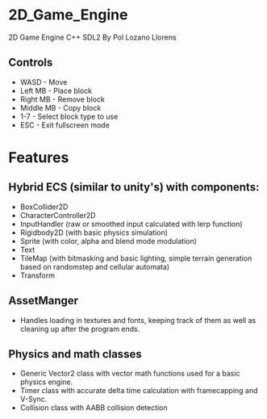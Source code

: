 # 2D_Game_Engine
2D Game Engine C++ SDL2
By Pol Lozano Llorens

## Controls
- WASD - Move
- Left MB - Place block
- Right MB - Remove block
- Middle MB - Copy block
- 1-7 - Select block type to use
- ESC - Exit fullscreen mode

# Features
## Hybrid ECS (similar to unity's) with components:
- BoxCollider2D
- CharacterController2D
- InputHandler (raw or smoothed input calculated with lerp function)
- Rigidbody2D (with basic physics simulation)
- Sprite (with color, alpha and blend mode modulation)
- Text 
- TileMap (with bitmasking and basic lighting, simple terrain generation based on randomstep and cellular automata)
- Transform

## AssetManger 
- Handles loading in textures and fonts, keeping track of them as well as cleaning up after the program ends.

## Physics and math classes 
- Generic Vector2 class with vector math functions used for a basic physics engine.
- Timer class with accurate delta time calculation with framecapping and V-Sync. 
- Collision class with AABB collision detection

